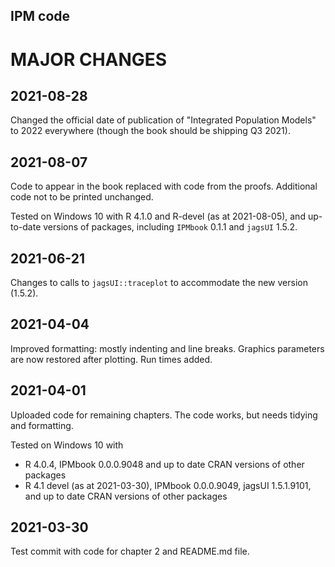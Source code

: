 ## IPM code

# MAJOR CHANGES

## 2021-08-28

Changed the official date of publication of "Integrated Population Models" to 2022 everywhere (though the book should be shipping Q3 2021).

## 2021-08-07

Code to appear in the book replaced with code from the proofs. Additional code not to be printed unchanged.

Tested on Windows 10 with R 4.1.0 and R-devel (as at 2021-08-05), and up-to-date versions of packages, including `IPMbook` 0.1.1 and `jagsUI` 1.5.2.

## 2021-06-21

Changes to calls to `jagsUI::traceplot` to accommodate the new version (1.5.2).

## 2021-04-04

Improved formatting: mostly indenting and line breaks. Graphics parameters are now restored after plotting. Run times added.

## 2021-04-01

Uploaded code for remaining chapters. The code works, but needs tidying and formatting.

Tested on Windows 10 with
* R 4.0.4, IPMbook 0.0.0.9048 and up to date CRAN versions of other packages
* R 4.1 devel (as at 2021-03-30), IPMbook 0.0.0.9049, jagsUI 1.5.1.9101, and up to date CRAN versions of other packages

## 2021-03-30

Test commit with code for chapter 2 and README.md file.

